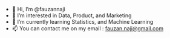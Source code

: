 - 👋 Hi, I’m @fauzannaji
- 👀 I’m interested in Data, Product, and Marketing
- 🌱 I’m currently learning Statistics, and Machine Learning
- 📫 You can contact me on my email : fauzan.naji@gmail.com

<!---
fauzannaji/fauzannaji is a ✨ special ✨ repository because its `README.md` (this file) appears on your GitHub profile.
You can click the Preview link to take a look at your changes.
--->
